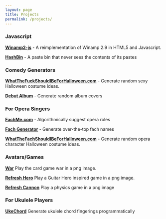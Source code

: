 ```yaml
---
layout: page
title: Projects
permalink: /projects/
---
```



### Javascript

<div class='headshot'><script async src='https://jordaneldredge.com/winamp2-js.js' async></script></div>

**[Winamp2-js](winamp2-js/)** -  A reimplementation of Winamp 2.9 in HTML5 and Javascript.

**[HashBin](http://hashb.in)** - A paste bin that never sees the contents of its pastes

### Comedy Generators

**[WhatTheFuckShouldIBeForHalloween.com](http://WhatTheFuckShouldIBeForHalloween.com)** - Generate random sexy Halloween costume ideas.

**[Debut Album](album-cover-generator/)** - Generate random album covers

### For Opera Singers

**[FachMe.com](http://fachme.com)** - Algorithmically suggest opera roles

**[Fach Generator](fach-generator/)** - Generate over-the-top fach names

**[WhatTheFachShouldIBeForHalloween.com](http://WhatTheFachShouldIBeForHalloween.com)** - Generate random opera character Halloween costume ideas.

### Avatars/Games

**[War](war/)** Play the card game war in a png image.

**[Refresh Hero](refresh-hero/)** Play a Guitar Hero inspired game in a png image.

**[Refresh Cannon](refresh-cannon/)** Play a physics game in a png image

### For Ukulele Players

**[UkeChord](ukulele-chords/)** Generate ukulele chord fingerings programmatically


